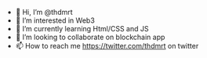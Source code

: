 - 👋 Hi, I’m @thdmrt
- 👀 I’m interested in Web3
- 🌱 I’m currently learning Html/CSS and JS
- 💞️ I’m looking to collaborate on blockchain app
- 📫 How to reach me https://twitter.com/thdmrt on twitter

<!---
thdmrt/thdmrt is a ✨ special ✨ repository because its `README.md` (this file) appears on your GitHub profile.
You can click the Preview link to take a look at your changes.
--->
